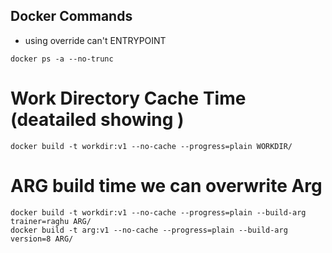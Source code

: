 ## Docker Commands 

* using override can't ENTRYPOINT
```
docker ps -a --no-trunc 
```

# Work Directory Cache Time (deatailed showing )
```
docker build -t workdir:v1 --no-cache --progress=plain WORKDIR/
```

# ARG build time we can overwrite Arg 
```
docker build -t workdir:v1 --no-cache --progress=plain --build-arg trainer=raghu ARG/
docker build -t arg:v1 --no-cache --progress=plain --build-arg version=8 ARG/
```


